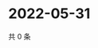 # 2022-05-31

共 0 条

<!-- BEGIN WEIBO -->
<!-- 最后更新时间 Tue May 31 2022 13:19:18 GMT+0800 (China Standard Time) -->

<!-- END WEIBO -->
